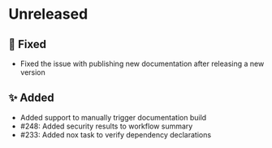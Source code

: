 # Unreleased

## 🐞 Fixed

* Fixed the issue with publishing new documentation after releasing a new version
## ✨ Added

* Added support to manually trigger documentation build
* #248: Added security results to workflow summary
* #233: Added nox task to verify dependency declarations
